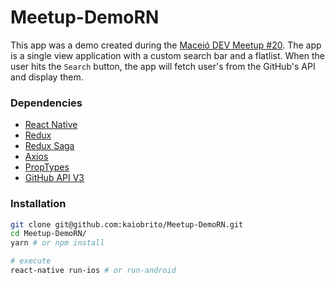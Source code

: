 # Meetup-DemoRN

This app was a demo created during the [Maceió DEV Meetup #20](https://www.meetup.com/maceio-dev-meetup/events/242897473/).
The app is a single view application with a custom search bar and a flatlist. When the user hits the `Search` button, the app will fetch user's from the GitHub's API and display them.

### Dependencies
- [React Native](https://facebook.github.io/react-native/)
- [Redux](http://redux.js.org/)
- [Redux Saga](https://redux-saga.js.org)
- [Axios](https://github.com/mzabriskie/axios)
- [PropTypes](https://github.com/facebook/prop-types)
- [GitHub API V3](https://developer.github.com/v3/)

### Installation

```bash
git clone git@github.com:kaiobrito/Meetup-DemoRN.git
cd Meetup-DemoRN/
yarn # or npm install

# execute
react-native run-ios # or run-android
```
